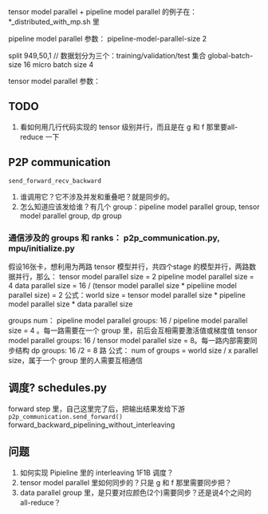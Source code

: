 tensor model parallel + pipeline model parallel 的例子在：
*\_distributed\_with\_mp.sh 里

pipeline model parallel 参数：
pipeline-model-parallel-size 2

split 949,50,1 // 数据划分为三个：training/validation/test 集合
global-batch-size 16
micro batch size 4


tensor model parallel 参数：


## TODO
1. 看如何用几行代码实现的 tensor 级别并行，而且是在 g 和 f 那里要all-reduce 一下

## P2P communication
`send_forward_recv_backward` 
1. 谁调用它？它不涉及并发和重叠吧？就是同步的。
2. 怎么知道应该发给谁？有几个 group：pipeline model parallel group, tensor model parallel group, dp group


### 通信涉及的 groups 和 ranks： p2p_communication.py, mpu/initialize.py
假设16张卡，想利用为两路 tensor 模型并行，共四个stage 的模型并行，两路数据并行，那么：
tensor model parallel size = 2
pipeline model parallel size = 4
data parallel size = 16 / (tensor model parallel size * pipeliine model parallel size) = 2
公式：world size = tensor model parallel size * pipeline model parallel size * data parallel size


groups num：
pipeline model parallel groups: 16 / pipeline model parallel size = 4 。每一路需要在一个 group 里，前后会互相需要激活值或梯度值
tensor model parallel groups: 16 / tensor model parallel size = 8。每一路内部需要同步结构
dp groups: 16 /2 =  8  路
公式： num of groups = world size / x parallel size，属于一个 group 里的人需要互相通信

## 调度? schedules.py
forward step 里，自己这里完了后，把输出结果发给下游
`p2p_communication.send_forward()`
    forward_backward_pipelining_without_interleaving
    
    
## 问题
1. 如何实现 Pipieline 里的 interleaving 1F1B 调度？
2. tensor model parallel 里如何同步的？只是 g 和 f 那里需要同步把？
3. data parallel group 里，是只要对应颜色(2个)需要同步？还是说4个之间的 all-reduce？
